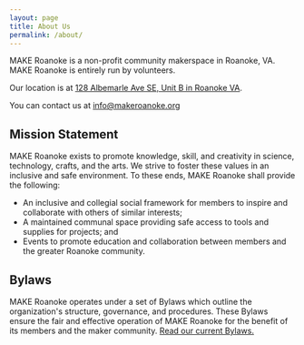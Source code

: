 ```yaml
---
layout: page
title: About Us
permalink: /about/
---
```

MAKE Roanoke is a non-profit community makerspace in Roanoke, VA.  MAKE Roanoke is entirely run by volunteers.  

Our location is at [128 Albemarle Ave SE, Unit B in Roanoke VA](https://maps.app.goo.gl/eZaC8zNCK5MxukF8A). 

You can contact us at [info@makeroanoke.org](<mailto: info@makeroanoke.org>) 

## Mission Statement

MAKE Roanoke exists to promote knowledge, skill, and creativity in science, technology, crafts, and the arts. We strive to foster these values in an inclusive and safe environment. To these ends, MAKE Roanoke shall provide the following:

* An inclusive and collegial social framework for members to inspire and collaborate with others of similar interests;
* A maintained communal space providing safe access to tools and supplies for projects; and
* Events to promote education and collaboration between members and the greater Roanoke community.

## Bylaws

MAKE Roanoke operates under a set of Bylaws which outline the organization's structure, governance, and procedures.  These Bylaws ensure the fair and effective operation of MAKE Roanoke for the benefit of its members and the maker community. [Read our current Bylaws.](/assets/documents/Bylaws.pdf)
